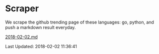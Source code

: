 # Scraper

We scrape the github trending page of these languages: go, python, and push a markdown result everyday.

[2018-02-02.md](https://github.com/borays/Scraper/blob/master/2018-02-02.md)

Last Updated: 2018-02-02 11:36:41